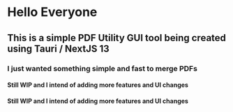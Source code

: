 # Hello Everyone

## This is a simple PDF Utility GUI tool being created using Tauri / NextJS 13

### I just wanted something simple and fast to merge PDFs

#### Still WIP and I intend of adding more features and UI changes

#### Still WIP and I intend of adding more features and UI changes

